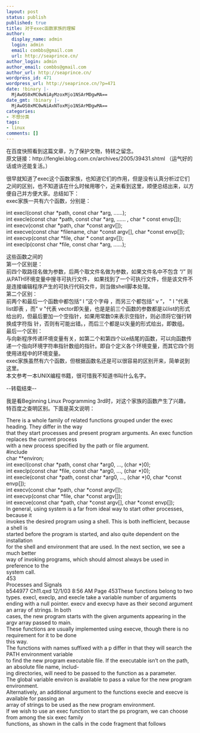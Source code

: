 ```yaml
---
layout: post
status: publish
published: true
title: 对于exec函数家族的理解
author:
  display_name: admin
  login: admin
  email: combbs@gmail.com
  url: http://seaprince.cn/
author_login: admin
author_email: combbs@gmail.com
author_url: http://seaprince.cn/
wordpress_id: 471
wordpress_url: http://seaprince.cn/?p=471
date: !binary |-
  MjAwOS0xMC0wNiAyMzoxMjo1NSArMDgwMA==
date_gmt: !binary |-
  MjAwOS0xMC0wNiAxNToxMjo1NSArMDgwMA==
categories:
- 不想分类
tags:
- linux
comments: []
---
```

<p>在百度快照看到这篇文章，为了保护文物，特转之留念。<br />
原文链接：http:&#47;&#47;fenglei.blog.com.cn&#47;archives&#47;2005&#47;39431.shtml （运气好的话或许还能复活。）</p>
<p>很早就知道了exec这个函数家族，也知道它们的作用，但是没有认真分析过它们之间的区别，也不知道该在什么时候用哪个，近来看到这里，顺便总结出来，以方便自己并方便大家。总结如下：<br />
exec家族一共有六个函数，分别是：</p>
<p>int execl(const char *path, const char *arg, ......);<br />
int execle(const char *path, const char *arg, ...... , char * const envp[]);<br />
int execv(const char *path, char *const argv[]);<br />
int execve(const char *filename, char *const argv[], char *const envp[]);<br />
int execvp(const char *file, char * const argv[]);<br />
int execlp(const char *file, const char *arg, ......);</p>
<p>这些函数之间的<br />
第一个区别是：<br />
前四个取路径名做为参数，后两个取文件名做为参数，如果文件名中不包含 &ldquo;&#47;&rdquo; 则从PATH环境变量中搜寻可执行文件， 如果找到了一个可执行文件，但是该文件不是连接编辑程序产生的可执行代码文件，则当做shell脚本处理。<br />
第二个区别：<br />
前两个和最后一个函数中都包括&ldquo; l &rdquo;这个字母 ，而另三个都包括&ldquo; v &rdquo;， " l "代表 list即表 ，而" v "代表 vector即矢量，也是是前三个函数的参数都是以list的形式给出的，但最后要加一个空指针，如果用常数0来表示空指针，则必须将它强行转换成字符指 针，否则有可能出错。，而后三个都是以矢量的形式给出，即数组。<br />
最后一个区别：<br />
与向新程序传递环境变量有关，如第二个和第四个以e结尾的函数，可以向函数传递一个指向环境字符串指针数组的指针。即自个定义各个环境变量，而其它四个则使用进程中的环境变量。<br />
exec家族虽然有六个函数，但根据函数名还是可以很容易的区别开来，简单说到这里。<br />
本文参考一本UNIX编程书籍，很可惜我不知道书叫什么名字。</p>
<p>--转载结束--</p>
<p>我是看Beginning Linux Programming 3rd时，对这个家族的函数产生了兴趣，特百度之查明区别。下面是英文说明：</p>
<p>There is a whole family of related functions grouped under the exec heading. They differ in the way<br />
that they start processes and present program arguments. An exec function replaces the current process<br />
with a new process specified by the path or file argument.<br />
#include<br />
char **environ;<br />
int execl(const char *path, const char *arg0, ...,  (char *)0);<br />
int execlp(const char *file, const char *arg0, ...,  (char *)0);<br />
int execle(const char *path, const char *arg0, ...,  (char *)0, char *const<br />
envp[]);<br />
int execv(const char *path, char *const argv[]);<br />
int execvp(const char *file, char *const argv[]);<br />
int execve(const char *path, char *const argv[], char *const envp[]);<br />
In general, using system is a far from ideal way to start other processes, because it<br />
invokes the desired program using a shell. This is both inefficient, because a shell is<br />
started before the program is started, and also quite dependent on the installation<br />
for the shell and environment that are used. In the next section, we see a much better<br />
way of invoking programs, which should almost always be used in preference to the<br />
system call.<br />
453<br />
Processes and Signals<br />
b544977 Ch11.qxd  12&#47;1&#47;03  8:56 AM  Page 453These functions belong to two types. execl, execlp, and execle take a variable number of arguments<br />
ending with a null pointer. execv and execvp have as their second argument an array of strings. In both<br />
cases, the new program starts with the given arguments appearing in the argv array passed to main.<br />
These functions are usually implemented using execve, though there is no requirement for it to be done<br />
this way.<br />
The functions with names suffixed with a p differ in that they will search the PATH environment variable<br />
to find the new program executable file. If the executable isn&rsquo;t on the path, an absolute file name, includ-<br />
ing directories, will need to be passed to the function as a parameter.<br />
The global variable environ is available to pass a value for the new program environment.<br />
Alternatively, an additional argument to the functions execle and execve is available for passing an<br />
array of strings to be used as the new program environment.<br />
If we wish to use an exec function to start the ps program, we can choose from among the six exec family<br />
functions, as shown in the calls in the code fragment that follows</p>
